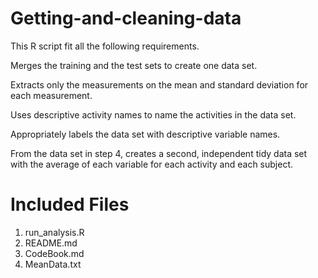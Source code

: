 # Getting-and-cleaning-data
This R script fit all the following requirements.

Merges the training and the test sets to create one data set.

Extracts only the measurements on the mean and standard deviation for each measurement. 

Uses descriptive activity names to name the activities in the data set.

Appropriately labels the data set with descriptive variable names. 

From the data set in step 4, creates a second, independent tidy data set with the average of each variable for each activity and each subject.

# Included Files
1. run_analysis.R
2. README.md
3. CodeBook.md
4. MeanData.txt

